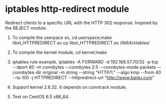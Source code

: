 iptables http-redirect module
=============================
Redirect clients to a specific URL with the HTTP 302 response. Inspired by the REJECT module.


1. To compile the userpace so,
cd userspace;make libxt_HTTPREDIRECT.so
cp libxt_HTTPREDIRECT.so /lib64/xtables/

2. To compile the kernel module,
cd kernel;make

3. iptables rule example,
iptables -A FORWARD -d 192.168.57.70/32 -p tcp --dport 80 -m connbytes --connbytes 2:5 --connbytes-mode packets --connbytes-dir original -m string --string "HTTP/1." --algo kmp --from 40 --to 100 -j HTTPREDIRECT --httpredirect-url "http://www.baidu.com"

4. Support kernel 2.6.32. It depends on conntrack module.
5. Test on CentOS 6.5 x86_64.
